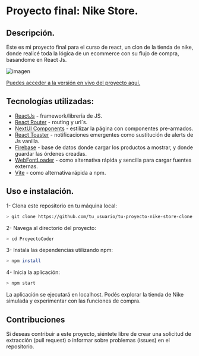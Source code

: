 
# Proyecto final: Nike Store.

## Descripción.
 Este es mi proyecto final para el curso de react, un clon de la tienda de nike, donde realicé toda la lógica de un ecommerce con su flujo de compra, basandome en React Js.


![imagen](https://1000logos.net/wp-content/uploads/2021/11/Nike-Logo.png)


[Puedes acceder a la versión en vivo del proyecto aquí.](https://www.google.com)

## Tecnologías utilizadas:
- [ReactJs](https://react.dev/) - framework/librería de JS.
- [React Router](https://reactrouter.com/en/main) - routing y url´s.
- [NextUI Components](https://nextui.org/) - estilizar la página con componentes pre-armados.
- [React Toaster](https://react-hot-toast.com/) - notificaciones emergentes como sustitución de alerts de Js vanilla.
- [Firebase](https://firebase.google.com/?gad_source=1&gclid=CjwKCAjwkY2qBhBDEiwAoQXK5R4ifDEgWhc1nxJaz7Gg5g0IpTJN6LnqXG70YlDETj8wxmpFs0oukxoCmJEQAvD_BwE&gclsrc=aw.ds&hl=es-419) - base de datos donde cargar los productos a mostrar, y donde guardar las órdenes creadas.
-  [WebFontLoader](https://www.npmjs.com/package/webfontloader) - como alternativa rápida y sencilla para cargar fuentes externas.
-  [Vite](https://vitejs.dev/) - como alternativa rápida a npm.

## Uso e instalación.

1- Clona este repositorio en tu máquina local:
```bash
> git clone https://github.com/tu_usuario/tu-proyecto-nike-store-clone.git
```
2- Navega al directorio del proyecto:
```bash
> cd ProyectoCoder
```

3- Instala las dependencias utilizando npm:
```bash
> npm install
```
4- Inicia la aplicación:
```bash
> npm start
```

La aplicación se ejecutará en localhost. Podés explorar la tienda de Nike simulada y experimentar con las funciones de compra.


## Contribuciones
Si deseas contribuir a este proyecto, siéntete libre de crear una solicitud de extracción (pull request) o informar sobre problemas (issues) en el repositorio.

